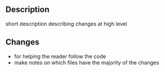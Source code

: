 ## Description 
short description describing changes at high level

## Changes 
- for helping the reader follow the code
- make notes on which files have the majority of the changes